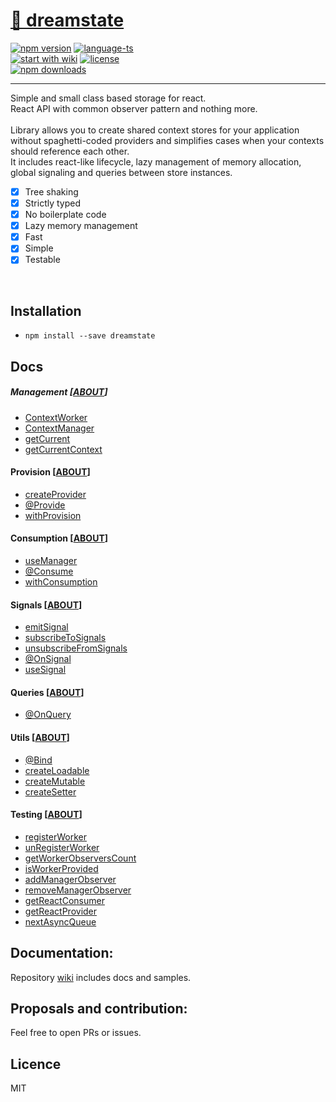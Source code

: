 # <a href='https://www.npmjs.com/package/dreamstate'> 🗻 dreamstate </a>

[![npm version](https://img.shields.io/npm/v/dreamstate.svg?style=flat-square)](https://www.npmjs.com/package/dreamstate)
[![language-ts](https://img.shields.io/badge/language-typescript%3A%20100%25-blue.svg?style=flat)](https://github.com/Neloreck/redux-cbd/search?l=typescript)
<br/>
[![start with wiki](https://img.shields.io/badge/docs-wiki-blue.svg?style=flat)](https://github.com/Neloreck/dreamstate/wiki)
[![license](https://img.shields.io/badge/license-MIT-blue.svg?style=flat)](https://github.com/Neloreck/redux-cbd/blob/master/LICENSE)
<br/>
[![npm downloads](https://img.shields.io/npm/dt/dreamstate.svg?style=flat-square)](https://www.npmjs.com/package/dreamstate)

<hr/>

Simple and small class based storage for react. <br/>
React API with common observer pattern and nothing more.
<br/> <br/>
Library allows you to create shared context stores for your application without spaghetti-coded providers and simplifies cases when your contexts should reference each other. <br/>
It includes react-like lifecycle, lazy management of memory allocation, global signaling and queries  between store instances. <br/>

 - [x] Tree shaking
 - [x] Strictly typed
 - [x] No boilerplate code
 - [x] Lazy memory management
 - [x] Fast 
 - [x] Simple 
 - [x] Testable
 <br/>

## Installation

- `npm install --save dreamstate`

## Docs

  ##### Management [[ABOUT](https://github.com/Neloreck/dreamstate/wiki/management)]

  - [ContextWorker](https://github.com/Neloreck/dreamstate/wiki/ContextWorker)
  - [ContextManager](https://github.com/Neloreck/dreamstate/wiki/ContextManager)
  - [getCurrent](https://github.com/Neloreck/dreamstate/wiki/getCurrent)
  - [getCurrentContext](https://github.com/Neloreck/dreamstate/wiki/getCurrentContext)

  #### Provision [[ABOUT](https://github.com/Neloreck/dreamstate/wiki/provision)]

  - [createProvider](https://github.com/Neloreck/dreamstate/wiki/createProvider)
  - [@Provide](https://github.com/Neloreck/dreamstate/wiki/@Provide)
  - [withProvision](https://github.com/Neloreck/dreamstate/wiki/withProvision)

  #### Consumption [[ABOUT](https://github.com/Neloreck/dreamstate/wiki/consumption)]

  - [useManager](https://github.com/Neloreck/dreamstate/wiki/useManager)
  - [@Consume](https://github.com/Neloreck/dreamstate/wiki/@Consume)
  - [withConsumption](https://github.com/Neloreck/dreamstate/wiki/withConsumption)
  
  #### Signals [[ABOUT](https://github.com/Neloreck/dreamstate/wiki/signals)]

  - [emitSignal](https://github.com/Neloreck/dreamstate/wiki/emitSignal)
  - [subscribeToSignals](https://github.com/Neloreck/dreamstate/wiki/subscribeToSignals)
  - [unsubscribeFromSignals](https://github.com/Neloreck/dreamstate/wiki/unsubscribeFromSignals)
  - [@OnSignal](https://github.com/Neloreck/dreamstate/wiki/@OnSignal)
  - [useSignal](https://github.com/Neloreck/dreamstate/wiki/useSignal)

  #### Queries [[ABOUT](https://github.com/Neloreck/dreamstate/wiki/queries)]

  - [@OnQuery](https://github.com/Neloreck/dreamstate/wiki/@OnQuery)

  #### Utils [[ABOUT](https://github.com/Neloreck/dreamstate/wiki/utils)]

  - [@Bind](https://github.com/Neloreck/dreamstate/wiki/@Bind)
  - [createLoadable](https://github.com/Neloreck/dreamstate/wiki/createLoadable)
  - [createMutable](https://github.com/Neloreck/dreamstate/wiki/createMutable)
  - [createSetter](https://github.com/Neloreck/dreamstate/wiki/createSetter)

  #### Testing [[ABOUT](https://github.com/Neloreck/dreamstate/wiki/testing)]

  - [registerWorker](https://github.com/Neloreck/dreamstate/wiki/registerWorker)
  - [unRegisterWorker](https://github.com/Neloreck/dreamstate/wiki/unRegisterWorker)
  - [getWorkerObserversCount](https://github.com/Neloreck/dreamstate/wiki/getWorkerObserversCount)
  - [isWorkerProvided](https://github.com/Neloreck/dreamstate/wiki/isWorkerProvided)
  - [addManagerObserver](https://github.com/Neloreck/dreamstate/wiki/addManagerObserver)
  - [removeManagerObserver](https://github.com/Neloreck/dreamstate/wiki/removeManagerObserver)
  - [getReactConsumer](https://github.com/Neloreck/dreamstate/wiki/getReactConsumer)
  - [getReactProvider](https://github.com/Neloreck/dreamstate/wiki/getReactProvider)
  - [nextAsyncQueue](https://github.com/Neloreck/dreamstate/wiki/nextAsyncQueue)

## Documentation:

Repository [wiki](https://github.com/Neloreck/dreamstate/wiki) includes docs and samples. <br/>

## Proposals and contribution:

  Feel free to open PRs or issues. <br/>

## Licence

MIT
